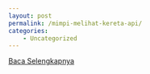 ```yaml
---
layout: post
permalink: /mimpi-melihat-kereta-api/
categories:
    - Uncategorized
---
```


[Baca Selengkapnya](/03)